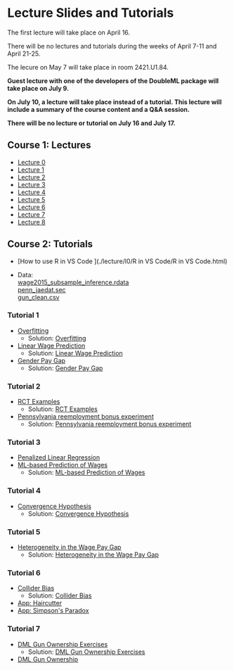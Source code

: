# Lecture Slides and Tutorials

The first lecture will take place on April 16.

There will be no lectures and tutorials during the weeks of April 7-11 and April 21-25.

The lecure on May 7 will take place in room 2421.U1.84.

**Guest lecture with one of the developers of the DoubleML package will take place on July 9.**

**On July 10, a lecture will take place instead of a tutorial. This lecture will include a summary of the course content and a Q&A session.**

**There will be no lecture or tutorial on July 16 and July 17.**

## Course 1: Lectures
* [Lecture 0 ](./lecture/l0/L0.html)
* [Lecture 1 ](./lecture/l1/L1.html)
* [Lecture 2 ](./lecture/l2/L2.html)
* [Lecture 3 ](./lecture/l3/L3.html)
* [Lecture 4 ](./lecture/l4/L4.html)
* [Lecture 5 ](./lecture/l5/L5.html)
* [Lecture 6 ](./lecture/l6/L6.html)
* [Lecture 7 ](./lecture/l7/L7.html)
* [Lecture 8 ](./lecture/l8/L8.html)

## Course 2: Tutorials

* [How to use R in VS Code ](./lecture/l0/R in VS Code/R in VS Code.html)

* Data: \
[wage2015_subsample_inference.rdata](./data/wage2015_subsample_inference.rdata)\
[penn_jaedat.sec](./data/penn_jaedat.sec)\
[gun_clean.csv](./data/gun_clean.csv)

### Tutorial 1

* [Overfitting ](./tutorial/tutorial-1/r_notebook_linear_model_overfiting_hhu.ipynb)
    - Solution: [Overfitting](./tutorial/tutorial-1/r_notebook_linear_model_overfiting_hhu_solution.ipynb)
* [Linear Wage Prediction ](./tutorial/tutorial-1/ols_for_wage_prediction_hhu.ipynb)
    - Solution: [Linear Wage Prediction](./tutorial/tutorial-1/ols_for_wage_prediction_hhu_solution.ipynb)
* [Gender Pay Gap ](./tutorial/tutorial-1/ols_for_gender_wage_gap_inference_hhu.ipynb)
    - Solution: [Gender Pay Gap](./tutorial/tutorial-1/ols_for_gender_wage_gap_inference_hhu_solution.ipynb)

### Tutorial 2

* [RCT Examples ](./tutorial/tutorial-2/r_notebook_some_rct_examples_hhu.ipynb)
    - Solution: [RCT Examples](./tutorial/tutorial-2/r_notebook_some_rct_examples_hhu_solution.ipynb)
* [Pennsylvania reemployment bonus experiment ](./tutorial/tutorial-2/analyzing_rct_reemployment_experiment_hhu.ipynb)
    - Solution: [Pennsylvania reemployment bonus experiment](./tutorial/tutorial-2/analyzing_rct_reemployment_experiment_hhu_solution.ipynb)

### Tutorial 3

* [Penalized Linear Regression ](./tutorial/tutorial-3/r_notebook_linear_penalized_regs_hhu.ipynb)
* [ML-based Prediction of Wages ](./tutorial/tutorial-3/ml_for_wage_prediction_hhu.ipynb)
    - Solution: [ML-based Prediction of Wages](./tutorial/tutorial-3/ml_for_wage_prediction_hhu_solution.ipynb)

### Tutorial 4

* [Convergence Hypothesis ](./tutorial/tutorial-4/double_lasso_for_the_convergence_hypothesis_hhu.ipynb)
    - Solution: [Convergence Hypothesis](./tutorial/tutorial-4/double_lasso_for_the_convergence_hypothesis_hhu_solution.ipynb)

### Tutorial 5

* [Heterogeneity in the Wage Pay Gap ](./tutorial/tutorial-5/heterogenous_wage_effects_exercise.ipynb)
    - Solution: [Heterogeneity in the Wage Pay Gap ](./tutorial/tutorial-5/heterogenous_wage_effects_solution.ipynb)

### Tutorial 6

* [Collider Bias ](./tutorial/tutorial-6/r_colliderbias_hollywood_hhu.ipynb)
    - Solution: [Collider Bias ](./tutorial/tutorial-6/r_colliderbias_hollywood_hhu_solution.ipynb)
* [App: Haircutter ](https://digitalcausalitylab.shinyapps.io/hairdresser_example/)
* [App: Simpson's Paradox ](https://digitalcausalitylab.shinyapps.io/simpsonsparadox/)

### Tutorial 7

* [DML Gun Ownership Exercises ](./tutorial/tutorial-7/dml_inference_for_gun_ownership_exercises.ipynb)
    - Solution: [DML Gun Ownership Exercises ](./tutorial/tutorial-7/dml_inference_for_gun_ownership_exercises_solution.ipynb)
* [DML Gun Ownership ](https://nbviewer.org/url/xx.github.io/CML-HHU/tutorial/tutorial-7/dml_inference_for_gun_ownership_hhu.ipynb) 